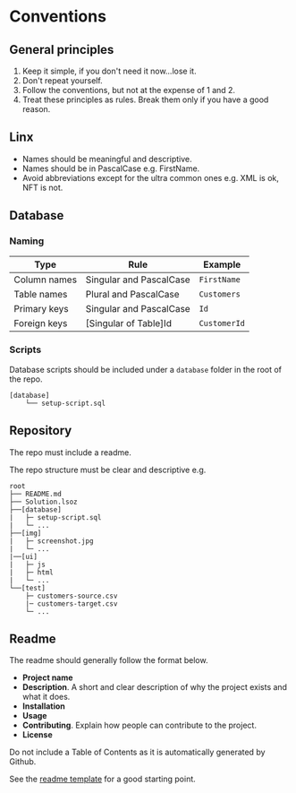 # Conventions

## General principles 
1. Keep it simple, if you don't need it now...lose it.
1. Don't repeat yourself.
1. Follow the conventions, but not at the expense of 1 and 2.
1. Treat these principles as rules. Break them only if you have a good reason.


## Linx 

- Names should be meaningful and descriptive.
- Names should be in PascalCase e.g. FirstName.
- Avoid abbreviations except for the ultra common ones e.g. XML is ok, NFT is not.


## Database

### Naming

| Type | Rule | Example
| --- | --- | ---
Column names | Singular and PascalCase | `FirstName`
Table names | Plural and PascalCase | `Customers`
Primary keys | Singular and PascalCase | `Id`
Foreign keys | [Singular of Table]Id | `CustomerId`

### Scripts 

Database scripts should be included under a `database` folder in the root of the repo.

```
[database]
    └── setup-script.sql
```

## Repository
The repo must include a readme.

The repo structure must be clear and descriptive e.g.

```
root
├── README.md
├── Solution.lsoz
├──[database]
|   ├─ setup-script.sql
|   └─ ...
├──[img]
|   ├─ screenshot.jpg
|   └─ ...
|──[ui]
|   ├─ js
|   ├─ html
|   └─ ...
└──[test]
    ├─ customers-source.csv
    |─ customers-target.csv
    └─ ...
```

## Readme
The readme should generally follow the format below.
- **Project name**
- **Description**. A short and clear description of why the project exists and what it does.
- **Installation**
- **Usage**
- **Contributing**. Explain how people can contribute to the project.
- **License**

Do not include a Table of Contents as it is automatically generated by Github.

See the [readme template](https://github.com/linx-software/template-repo/blob/main/README.md) for a good starting point.